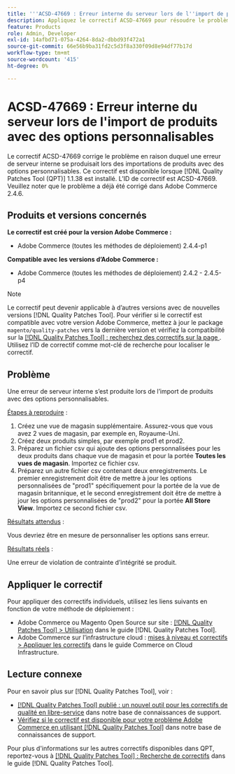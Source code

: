 ```yaml
---
title: '''ACSD-47669 : Erreur interne du serveur lors de l''import de produits avec des options personnalisables'''
description: Appliquez le correctif ACSD-47669 pour résoudre le problème Adobe Commerce en raison duquel une erreur de serveur interne se produit lors de l’importation de produits avec des options personnalisables.
feature: Products
role: Admin, Developer
exl-id: 14afbd71-075a-4264-8da2-dbbd93f472a1
source-git-commit: 66e56b9ba31fd2c5d3f8a330f09d8e94df77b17d
workflow-type: tm+mt
source-wordcount: '415'
ht-degree: 0%

---
```


# ACSD-47669 : Erreur interne du serveur lors de l&#39;import de produits avec des options personnalisables

Le correctif ACSD-47669 corrige le problème en raison duquel une erreur de serveur interne se produisait lors des importations de produits avec des options personnalisables. Ce correctif est disponible lorsque [!DNL Quality Patches Tool (QPT)] 1.1.38 est installé. L’ID de correctif est ACSD-47669. Veuillez noter que le problème a déjà été corrigé dans Adobe Commerce 2.4.6.

## Produits et versions concernés

**Le correctif est créé pour la version Adobe Commerce :**

* Adobe Commerce (toutes les méthodes de déploiement) 2.4.4-p1

**Compatible avec les versions d’Adobe Commerce :**

* Adobe Commerce (toutes les méthodes de déploiement) 2.4.2 - 2.4.5-p4

>[!NOTE]
>
>Le correctif peut devenir applicable à d’autres versions avec de nouvelles versions [!DNL Quality Patches Tool]. Pour vérifier si le correctif est compatible avec votre version Adobe Commerce, mettez à jour le package `magento/quality-patches` vers la dernière version et vérifiez la compatibilité sur la [[!DNL Quality Patches Tool] : recherchez des correctifs sur la page ](https://experienceleague.adobe.com/tools/commerce-quality-patches/index.html?lang=fr). Utilisez l’ID de correctif comme mot-clé de recherche pour localiser le correctif.

## Problème

Une erreur de serveur interne s’est produite lors de l’import de produits avec des options personnalisables.

<u>Étapes à reproduire</u> :

1. Créez une vue de magasin supplémentaire. Assurez-vous que vous avez 2 vues de magasin, par exemple en, Royaume-Uni.
1. Créez deux produits simples, par exemple prod1 et prod2.
1. Préparez un fichier csv qui ajoute des options personnalisées pour les deux produits dans chaque vue de magasin et pour la portée **Toutes les vues de magasin**. Importez ce fichier csv.
1. Préparez un autre fichier csv contenant deux enregistrements. Le premier enregistrement doit être de mettre à jour les options personnalisées de &quot;prod1&quot; spécifiquement pour la portée de la vue de magasin britannique, et le second enregistrement doit être de mettre à jour les options personnalisées de &quot;prod2&quot; pour la portée **All Store View**. Importez ce second fichier csv.

<u>Résultats attendus</u> :

Vous devriez être en mesure de personnaliser les options sans erreur.

<u>Résultats réels</u> :

Une erreur de violation de contrainte d’intégrité se produit.

## Appliquer le correctif

Pour appliquer des correctifs individuels, utilisez les liens suivants en fonction de votre méthode de déploiement :

* Adobe Commerce ou Magento Open Source sur site : [[!DNL Quality Patches Tool] > Utilisation](https://experienceleague.adobe.com/docs/commerce-operations/tools/quality-patches-tool/usage.html?lang=fr) dans le guide [!DNL Quality Patches Tool].
* Adobe Commerce sur l’infrastructure cloud : [mises à niveau et correctifs > Appliquer les correctifs](https://experienceleague.adobe.com/docs/commerce-cloud-service/user-guide/develop/upgrade/apply-patches.html?lang=fr) dans le guide Commerce on Cloud Infrastructure.

## Lecture connexe

Pour en savoir plus sur [!DNL Quality Patches Tool], voir :

* [[!DNL Quality Patches Tool] publié : un nouvel outil pour les correctifs de qualité en libre-service](/help/announcements/adobe-commerce-announcements/magento-quality-patches-released-new-tool-to-self-serve-quality-patches.md) dans notre base de connaissances de support.
* [Vérifiez si le correctif est disponible pour votre problème Adobe Commerce en utilisant  [!DNL Quality Patches Tool]](/help/support-tools/patches-available-in-qpt-tool/check-patch-for-magento-issue-with-magento-quality-patches.md) dans notre base de connaissances de support.

Pour plus d&#39;informations sur les autres correctifs disponibles dans QPT, reportez-vous à [[!DNL Quality Patches Tool] : Recherche de correctifs](https://experienceleague.adobe.com/tools/commerce-quality-patches/index.html?lang=fr) dans le guide [!DNL Quality Patches Tool].
